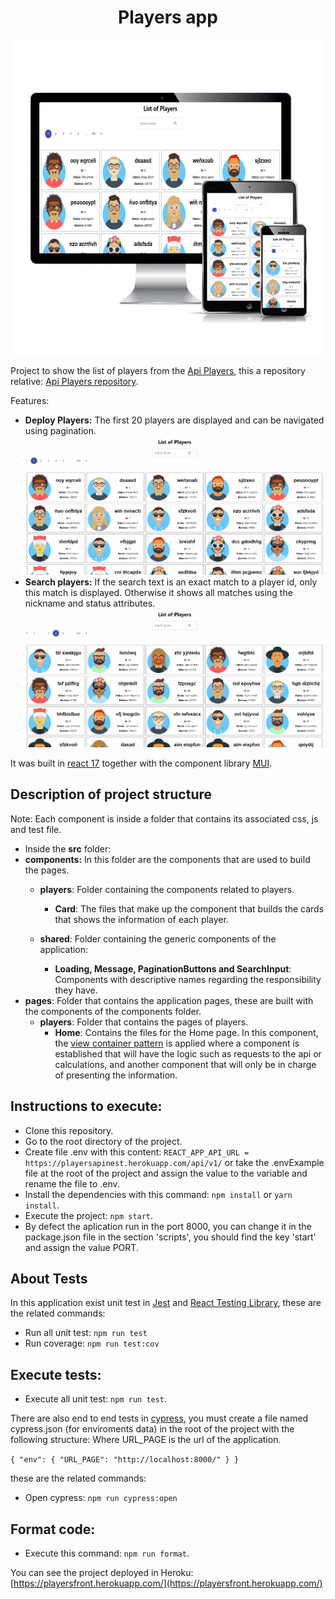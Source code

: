 <h1 align="center"> 
    Players app 
</h1>
<p align="center">
  <a href="https://playersfront.herokuapp.com/" target="blank"><img src="./images_readme/principal.png" width="620" alt="List of players" /></a>
</p>

Project to show the list of players from the [Api Players](https://playersapinest.herokuapp.com/api/v1/players),
this a repository relative: [Api Players repository](https://github.com/franciscoquijada/players-backend-nestjs).

Features:

- **Deploy Players:** The first 20 players are displayed and can be navigated using pagination.
  <img src="./images_readme/pagination.gif" width="620" alt="busquedaplayers" />
- **Search players:** If the search text is an exact match to a player id, only this match is displayed. Otherwise it shows all matches using the nickname and status attributes.
  <img src="./images_readme/searchByIdName.gif" width="620" alt="searchbyidname" />

It was built in [react 17](https://es.reactjs.org/) together with the component library [MUI](https://mui.com/).

## Description of project structure
Note: Each component is inside a folder that contains its associated css, js and test file.
- Inside the **src** folder:
- **components:** In this folder are the components that are used to build the pages.
  - **players**: Folder containing the components related to players. 
     
    - **Card**: The files that make up the component that builds the cards that shows the information of each player.
  - **shared**: Folder containing the generic components of the application: 
    - **Loading, Message, PaginationButtons and SearchInput**: Components with descriptive names regarding the responsibility they have. 
- **pages**: Folder that contains the application pages, these are built with the components of the components folder.
  - **players**: Folder that contains the pages of players.
    - **Home**: Contains the files for the Home page. In this component, the [view container pattern](https://medium.com/@dan_abramov/smart-and-dumb-components-7ca2f9a7c7d0) is applied where a component is established that will have the logic such as requests to the api or calculations, and another component that will only be in charge of presenting the information.


## Instructions to execute:

- Clone this repository.
- Go to the root directory of the project.
- Create file .env with this content: `REACT_APP_API_URL = https://playersapinest.herokuapp.com/api/v1/`
  or take the .envExample file at the root of the project and assign the value to the variable and rename the file to .env.
- Install the dependencies with this command: `npm install` or `yarn install`.
- Execute the project: `npm start`.
- By defect the aplication run in the port 8000, you can change it in the package.json file in the section 'scripts', you should find the key 'start' and assign the value PORT. 

## About Tests
In this application exist unit test in [Jest](https://jestjs.io/) and [React Testing Library](https://testing-library.com/), these are the related commands:
- Run all unit test: `npm run test`
- Run coverage: `npm run test:cov`


## Execute tests:
- Execute all unit test: `npm run test`. 

There are also end to end tests in [cypress](https://www.cypress.io/),
you must create a file named cypress.json (for enviroments data) in the root of the project with the following structure:
Where URL_PAGE is the url of the application.

`{
    "env": {
        "URL_PAGE": "http://localhost:8000/"
    }
}`

these are the related commands:

- Open cypress: `npm run cypress:open`

## Format code:
- Execute this command: `npm run format`.

You can see the project deployed in Heroku:
[https://playersfront.herokuapp.com/](https://playersfront.herokuapp.com/)

